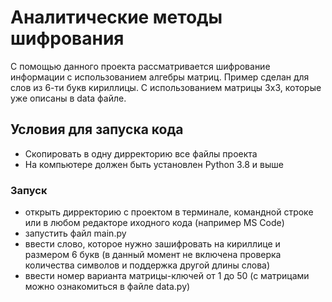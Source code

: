 # Аналитические методы шифрования
С помощью данного проекта рассматривается шифрование информации с использованием алгебры матриц. Пример сделан для слов из 6-ти букв кириллицы. С использованием матрицы 3x3, которые уже описаны в data файле.

## Условия для запуска кода
- Скопировать в одну дирректорию все файлы проекта
- На компьютере должен быть установлен Python 3.8 и выше

### Запуск
- открыть дирректорию с проектом в терминале, командной строке или в любом редакторе иходного кода (например MS Code)
- запустить файл main.py
- ввести слово, которое нужно зашифровать на кириллице и размером 6 букв (в данный момент не включена проверка количества символов и поддержка другой длины слова)
- ввести номер варианта матрицы-ключей от 1 до 50 (с матрицами можно ознакомиться в файле data.py)
